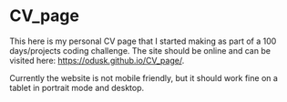 # CV_page

This here is my personal CV page that I started making as part of a 100 days/projects coding challenge. 
The site should be online and can be visited here: https://odusk.github.io/CV_page/.

Currently the website is not mobile friendly, but it should work fine on a tablet in portrait mode and desktop.
